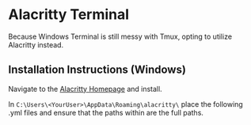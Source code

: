 # Alacritty Terminal

Because Windows Terminal is still messy with Tmux, opting to utilize Alacritty instead.

## Installation Instructions (Windows)

Navigate to the [Alacritty Homepage](https://alacritty.org/) and install.

In `C:\Users\<YourUser>\AppData\Roaming\alacritty\` place the following .yml files and ensure that the paths within are the full paths.
